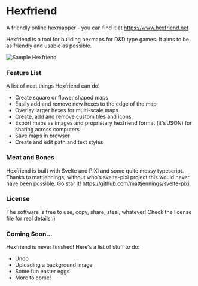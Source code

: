 # Hexfriend

A friendly online hexmapper - you can find it at https://www.hexfriend.net

Hexfriend is a tool for building hexmaps for D&D type games. It aims to be as friendly and usable as possible.

![Sample Hexfriend](https://user-images.githubusercontent.com/17463028/176241241-b48850c9-ab74-4999-a692-186579e2c429.png)

### Feature List
A list of neat things Hexfriend can do!

-   Create square or flower shaped maps
-   Easily add and remove new hexes to the edge of the map
-   Overlay larger hexes for multi-scale maps
-   Create, add and remove custom tiles and icons
-   Export maps as images and proprietary hexfriend format (it's JSON) for sharing across computers 
-   Save maps in browser
-   Create and edit path and text styles

### Meat and Bones

Hexfriend is built with Svelte and PIXI and some quite messy typescript.
Thanks to mattjennings, without who's svelte-pixi project this would never have been possible. Go star it! https://github.com/mattjennings/svelte-pixi

### License

The software is free to use, copy, share, steal, whatever! Check the license file for real details :)

### Coming Soon...

Hexfriend is never finished! Here's a list of stuff to do:

-   Undo
-   Uploading a background image
-   Some fun easter eggs
-   More to come!


